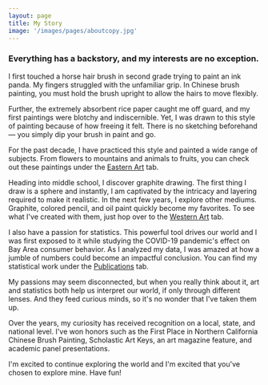 ```yaml
---
layout: page
title: My Story
image: '/images/pages/aboutcopy.jpg'
---
```

### Everything has a backstory, and my interests are no exception.

I first touched a horse hair brush in second grade trying to paint an ink panda. My fingers struggled with the unfamiliar grip. In Chinese brush painting, you must hold the brush upright to allow the hairs to move flexibly. 

Further, the extremely absorbent rice paper caught me off guard, and my first paintings were blotchy and indiscernible. Yet, I was drawn to this style of painting because of how freeing it felt. There is no sketching beforehand — you simply dip your brush in paint and go. 

For the past decade, I have practiced this style and painted a wide range of subjects. From flowers to mountains and animals to fruits, you can check out these paintings under the [Eastern Art](https://anwens.net/tag/eastern-art/) tab. 

Heading into middle school, I discover graphite drawing. The first thing I draw is a sphere and instantly, I am captivated by the intricacy and layering required to make it realistic. In the next few years, I explore other mediums. Graphite, colored pencil, and oil paint quickly become my favorites. To see what I've created with them, just hop over to the [Western Art](https://anwens.net/tag/western-art/) tab. 

I also have a passion for statistics. This powerful tool drives our world and I was first exposed to it while studying the COVID-19 pandemic's effect on Bay Area consumer behavior. As I analyzed my data, I was amazed at how a jumble of numbers could become an impactful conclusion. You can find my statistical work under the [Publications](https://anwens.net/tag/publications/) tab. 

My passions may seem disconnected, but when you really think about it, art and statistics both help us interpret our world, if only through different lenses. And they feed curious minds, so it's no wonder that I've taken them up. 

Over the years, my curiosity has received recognition on a local, state, and national level. I've won honors such as the First Place in Northern California Chinese Brush Painting, Scholastic Art Keys, an art magazine feature, and academic panel presentations. 

I'm excited to continue exploring the world and I'm excited that you've chosen to explore mine. Have fun!